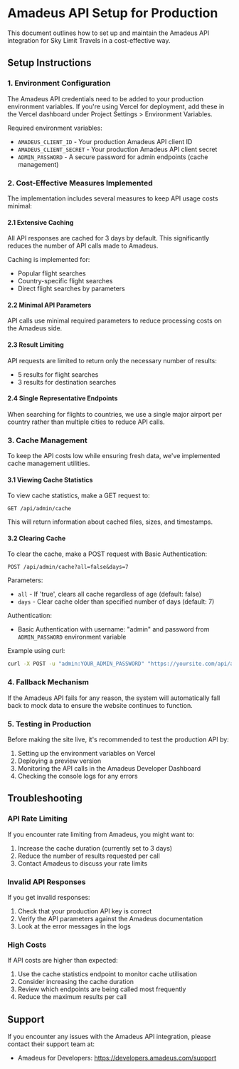 # Amadeus API Setup for Production

This document outlines how to set up and maintain the Amadeus API integration for Sky Limit Travels in a cost-effective way.

## Setup Instructions

### 1. Environment Configuration

The Amadeus API credentials need to be added to your production environment variables. If you're using Vercel for deployment, add these in the Vercel dashboard under Project Settings > Environment Variables.

Required environment variables:
- `AMADEUS_CLIENT_ID` - Your production Amadeus API client ID
- `AMADEUS_CLIENT_SECRET` - Your production Amadeus API client secret
- `ADMIN_PASSWORD` - A secure password for admin endpoints (cache management)

### 2. Cost-Effective Measures Implemented

The implementation includes several measures to keep API usage costs minimal:

#### 2.1 Extensive Caching

All API responses are cached for 3 days by default. This significantly reduces the number of API calls made to Amadeus.

Caching is implemented for:
- Popular flight searches
- Country-specific flight searches
- Direct flight searches by parameters

#### 2.2 Minimal API Parameters

API calls use minimal required parameters to reduce processing costs on the Amadeus side.

#### 2.3 Result Limiting

API requests are limited to return only the necessary number of results:
- 5 results for flight searches
- 3 results for destination searches

#### 2.4 Single Representative Endpoints

When searching for flights to countries, we use a single major airport per country rather than multiple cities to reduce API calls.

### 3. Cache Management

To keep the API costs low while ensuring fresh data, we've implemented cache management utilities.

#### 3.1 Viewing Cache Statistics

To view cache statistics, make a GET request to:

```
GET /api/admin/cache
```

This will return information about cached files, sizes, and timestamps.

#### 3.2 Clearing Cache

To clear the cache, make a POST request with Basic Authentication:

```
POST /api/admin/cache?all=false&days=7
```

Parameters:
- `all` - If 'true', clears all cache regardless of age (default: false)
- `days` - Clear cache older than specified number of days (default: 7)

Authentication:
- Basic Authentication with username: "admin" and password from `ADMIN_PASSWORD` environment variable

Example using curl:
```bash
curl -X POST -u "admin:YOUR_ADMIN_PASSWORD" "https://yoursite.com/api/admin/cache?all=true"
```

### 4. Fallback Mechanism

If the Amadeus API fails for any reason, the system will automatically fall back to mock data to ensure the website continues to function.

### 5. Testing in Production

Before making the site live, it's recommended to test the production API by:

1. Setting up the environment variables on Vercel
2. Deploying a preview version
3. Monitoring the API calls in the Amadeus Developer Dashboard
4. Checking the console logs for any errors

## Troubleshooting

### API Rate Limiting

If you encounter rate limiting from Amadeus, you might want to:
1. Increase the cache duration (currently set to 3 days)
2. Reduce the number of results requested per call
3. Contact Amadeus to discuss your rate limits

### Invalid API Responses

If you get invalid responses:
1. Check that your production API key is correct
2. Verify the API parameters against the Amadeus documentation
3. Look at the error messages in the logs

### High Costs

If API costs are higher than expected:
1. Use the cache statistics endpoint to monitor cache utilisation
2. Consider increasing the cache duration
3. Review which endpoints are being called most frequently
4. Reduce the maximum results per call

## Support

If you encounter any issues with the Amadeus API integration, please contact their support team at:
- Amadeus for Developers: https://developers.amadeus.com/support 